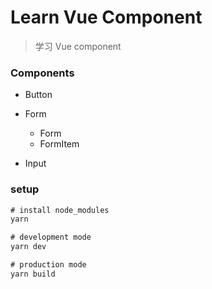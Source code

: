 # Learn Vue Component

> 学习 Vue component

### Components

- Button

- Form

  - Form
  - FormItem

- Input

### setup

```js
# install node_modules
yarn

# development mode
yarn dev

# production mode
yarn build
```
